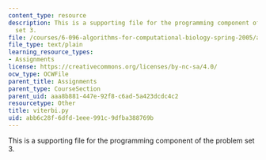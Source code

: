 ```yaml
---
content_type: resource
description: This is a supporting file for the programming component of the problem
  set 3.
file: /courses/6-096-algorithms-for-computational-biology-spring-2005/abb6c28f6dfd1eee991c9dfba388769b_viterbi.py
file_type: text/plain
learning_resource_types:
- Assignments
license: https://creativecommons.org/licenses/by-nc-sa/4.0/
ocw_type: OCWFile
parent_title: Assignments
parent_type: CourseSection
parent_uid: aaa8b881-447e-92f8-c6ad-5a423dcdc4c2
resourcetype: Other
title: viterbi.py
uid: abb6c28f-6dfd-1eee-991c-9dfba388769b
---
```

This is a supporting file for the programming component of the problem set 3.